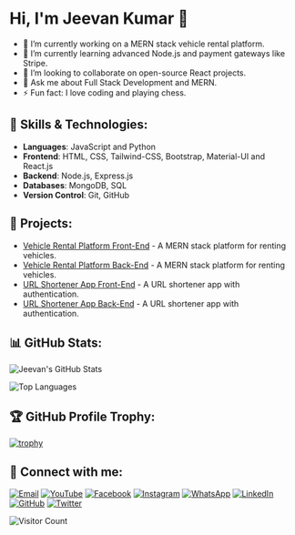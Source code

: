 # Hi, I'm Jeevan Kumar 👋

- 🔭 I’m currently working on a MERN stack vehicle rental platform.
- 🌱 I’m currently learning advanced Node.js and payment gateways like Stripe.
- 👯 I’m looking to collaborate on open-source React projects.
- 💬 Ask me about Full Stack Development and MERN.
- ⚡ Fun fact: I love coding and playing chess.

## 🚀 Skills & Technologies:
- **Languages**: JavaScript and  Python
- **Frontend**: HTML, CSS, Tailwind-CSS, Bootstrap, Material-UI and React.js
- **Backend**: Node.js, Express.js
- **Databases**: MongoDB, SQL
- **Version Control**: Git, GitHub

## 🚧 Projects:
- [Vehicle Rental Platform Front-End](https://github.com/jeevankumar/vehicle-rental-front-end) - A MERN stack platform for renting vehicles.
- [Vehicle Rental Platform Back-End](https://github.com/jeevankumar/vehicle-rental-back-end) - A MERN stack platform for renting vehicles.
- [URL Shortener App Front-End](https://github.com/jeevankumar/url-shortener-front-end) - A URL shortener app with authentication.
- [URL Shortener App Back-End](https://github.com/jeevankumar/url-shortener-back-end) - A URL shortener app with authentication.

## 📊 GitHub Stats:
![Jeevan's GitHub Stats](https://github-readme-stats.vercel.app/api?username=G1KUMAR215&show_icons=true&theme=radical)

![Top Languages](https://github-readme-stats.vercel.app/api/top-langs/?username=G1KUMAR215&layout=compact&theme=radical)

## 🏆 GitHub Profile Trophy:
[![trophy](https://github-profile-trophy.vercel.app/?username=G1KUMAR215&theme=gruvbox&column=4&no-bg=true&rank=SSS,SS,AAA)](https://github.com/ryo-ma/github-profile-trophy)


## 🔗 Connect with me:
[![Email](https://img.shields.io/badge/Email-D14836?style=for-the-badge&logo=gmail&logoColor=white)](mailto:reddyjeevankumar1994@gmail.com)
[![YouTube](https://img.shields.io/badge/YouTube-FF0000?style=for-the-badge&logo=youtube&logoColor=white)](https://www.youtube.com/channel/g1kumarr)
[![Facebook](https://img.shields.io/badge/Facebook-1877F2?style=for-the-badge&logo=facebook&logoColor=white)](https://www.facebook.com/g1kumar.in)
[![Instagram](https://img.shields.io/badge/Instagram-E4405F?style=for-the-badge&logo=instagram&logoColor=white)](https://www.instagram.com/g1kumar_ind)
[![WhatsApp](https://img.shields.io/badge/WhatsApp-25D366?style=for-the-badge&logo=whatsapp&logoColor=white)](https://wa.me/918501891921)
[![LinkedIn](https://img.shields.io/badge/LinkedIn-blue?logo=linkedin&logoColor=white)](https://www.linkedin.com/in/g1kumarr/)
[![GitHub](https://img.shields.io/badge/GitHub-black?logo=github&logoColor=white)](https://github.com/G1KUMAR215)
[![Twitter](https://img.shields.io/badge/Twitter-blue?logo=twitter&logoColor=white)](https://x.com/G1KUMAR_INDIA)

![Visitor Count](https://profile-counter.glitch.me/{G1KUMAR215}/count.svg)



